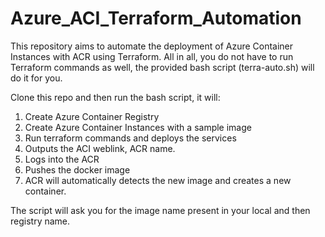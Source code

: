 # Azure_ACI_Terraform_Automation
This repository aims to automate the deployment of Azure Container Instances with ACR using Terraform.
All in all, you do not have to run Terraform commands as well, the provided bash script (terra-auto.sh) will do it for you.

Clone this repo and then run the bash script, it will:
1. Create Azure Container Registry
2. Create Azure Container Instances with a sample image
3. Run terraform commands and deploys the services
4. Outputs the ACI weblink, ACR name.
5. Logs into the ACR
6. Pushes the docker image
7. ACR will automatically detects the new image and creates a new container.

The script will ask you for the image name present in your local and then registry name.
